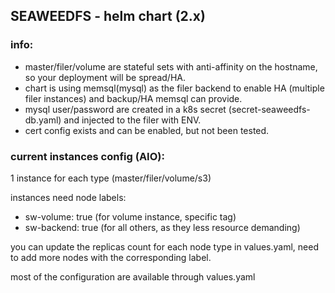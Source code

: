 ## SEAWEEDFS - helm chart (2.x)

### info:
* master/filer/volume are stateful sets with anti-affinity on the hostname,
so your deployment will be spread/HA.
* chart is using memsql(mysql) as the filer backend to enable HA (multiple filer instances)
and backup/HA memsql can provide.
* mysql user/password are created in a k8s secret (secret-seaweedfs-db.yaml) and injected to the filer
with ENV.
* cert config exists and can be enabled, but not been tested.

### current instances config (AIO):
1 instance for each type (master/filer/volume/s3)

instances need node labels:
* sw-volume: true  (for volume instance, specific tag)
* sw-backend: true (for all others, as they less resource demanding)

you can update the replicas count for each node type in values.yaml,
need to add more nodes with the corresponding label.

most of the configuration are available through values.yaml

